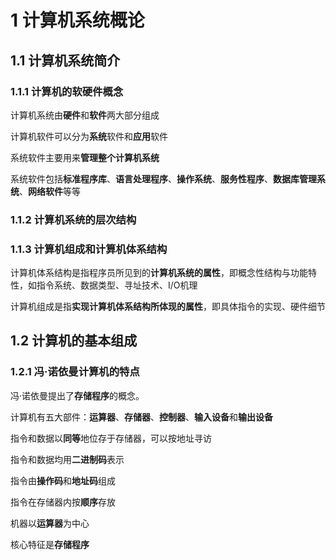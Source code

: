 # 1 计算机系统概论

## 1.1 计算机系统简介

### 1.1.1 计算机的软硬件概念

计算机系统由**硬件**和**软件**两大部分组成

计算机软件可以分为**系统**软件和**应用**软件

系统软件主要用来**管理整个计算机系统**

系统软件包括**标准程序库**、**语言处理程序**、**操作系统**、**服务性程序**、**数据库管理系统**、**网络软件**等等

### 1.1.2 计算机系统的层次结构

### 1.1.3 计算机组成和计算机体系结构

计算机体系结构是指程序员所见到的**计算机系统的属性**，即概念性结构与功能特性，如指令系统、数据类型、寻址技术、I/O机理

计算机组成是指**实现计算机体系结构所体现的属性**，即具体指令的实现、硬件细节

## 1.2 计算机的基本组成

### 1.2.1 冯·诺依曼计算机的特点

冯·诺依曼提出了**存储程序**的概念。

计算机有五大部件：**运算器**、**存储器**、**控制器**、**输入设备**和**输出设备**

指令和数据以**同等**地位存于存储器，可以按地址寻访

指令和数据均用**二进制码**表示

指令由**操作码**和**地址码**组成

指令在存储器内按**顺序**存放

机器以**运算器**为中心

核心特征是**存储程序**

